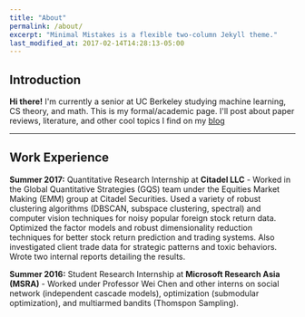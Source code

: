 ```yaml
---
title: "About"
permalink: /about/
excerpt: "Minimal Mistakes is a flexible two-column Jekyll theme."
last_modified_at: 2017-02-14T14:28:13-05:00
---
```

## Introduction

**Hi there!** I'm currently a senior at UC Berkeley studying machine learning, CS theory, and math. This is my formal/academic page. I'll post about paper reviews, literature, and other cool topics I find on my [blog](https://songrizzle.wordpress.com/) 

--- 
## Work Experience

**Summer 2017:** Quantitative Research Internship at **Citadel LLC** - Worked in the Global Quantitative Strategies (GQS) team under the Equities Market Making (EMM) group at Citadel Securities. Used a variety of robust clustering algorithms (DBSCAN, subspace clustering, spectral) and computer vision techniques for noisy popular foreign stock return data. Optimized the factor models and robust dimensionality reduction techniques for better stock return prediction and trading systems. Also investigated client trade data for strategic patterns and toxic behaviors. Wrote two internal reports detailing the results. 

**Summer 2016:** Student Research Internship at **Microsoft Research Asia (MSRA)** - Worked under Professor Wei Chen and other interns on social network (independent cascade models), optimization (submodular optimization), and multiarmed bandits (Thomspon Sampling).


